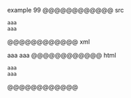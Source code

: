 example 99
@@@@@@@@@@@@ src
 ```
 aaa
aaa
```
@@@@@@@@@@@@ xml
<?xml version="1.0" encoding="UTF-8"?>
<!DOCTYPE document SYSTEM "CommonMark.dtd">
<document xmlns="http://commonmark.org/xml/1.0">
  <code_block>aaa
aaa
</code_block>
</document>
@@@@@@@@@@@@ html
<pre><code>aaa
aaa
</code></pre>
@@@@@@@@@@@@
